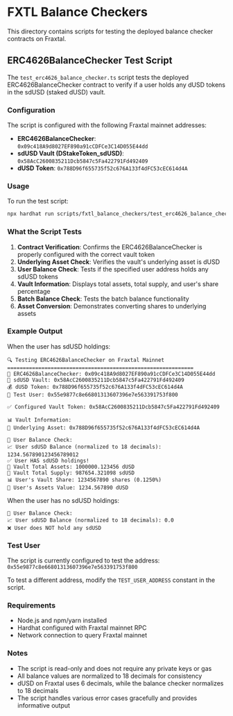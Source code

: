 # FXTL Balance Checkers

This directory contains scripts for testing the deployed balance checker contracts on Fraxtal.

## ERC4626BalanceChecker Test Script

The `test_erc4626_balance_checker.ts` script tests the deployed ERC4626BalanceChecker contract to verify if a user holds any dUSD tokens in the sdUSD (staked dUSD) vault.

### Configuration

The script is configured with the following Fraxtal mainnet addresses:

- **ERC4626BalanceChecker**: `0x09c418A9d8027EF890a91cCDFCe3C14D055E44dd`
- **sdUSD Vault (DStakeToken_sdUSD)**: `0x58AcC2600835211Dcb5847c5Fa422791Fd492409`
- **dUSD Token**: `0x788D96f655735f52c676A133f4dFC53cEC614d4A`

### Usage

To run the test script:

```bash
npx hardhat run scripts/fxtl_balance_checkers/test_erc4626_balance_checker.ts --network fraxtal_mainnet
```

### What the Script Tests

1. **Contract Verification**: Confirms the ERC4626BalanceChecker is properly configured with the correct vault token
2. **Underlying Asset Check**: Verifies the vault's underlying asset is dUSD
3. **User Balance Check**: Tests if the specified user address holds any sdUSD tokens
4. **Vault Information**: Displays total assets, total supply, and user's share percentage
5. **Batch Balance Check**: Tests the batch balance functionality
6. **Asset Conversion**: Demonstrates converting shares to underlying assets

### Example Output

When the user has sdUSD holdings:
```
🔍 Testing ERC4626BalanceChecker on Fraxtal Mainnet
============================================================
📄 ERC4626BalanceChecker: 0x09c418A9d8027EF890a91cCDFCe3C14D055E44dd
🏦 sdUSD Vault: 0x58AcC2600835211Dcb5847c5Fa422791Fd492409
💰 dUSD Token: 0x788D96f655735f52c676A133f4dFC53cEC614d4A
👤 Test User: 0x55e9877c8e66801313607396e7e563391753f800

✅ Configured Vault Token: 0x58AcC2600835211Dcb5847c5Fa422791Fd492409

📊 Vault Information:
🔗 Underlying Asset: 0x788D96f655735f52c676A133f4dFC53cEC614d4A

💼 User Balance Check:
📈 User sdUSD Balance (normalized to 18 decimals): 1234.567890123456789012
✅ User HAS sdUSD holdings!
🏦 Vault Total Assets: 1000000.123456 dUSD
🏦 Vault Total Supply: 987654.321098 sdUSD
📊 User's Vault Share: 1234567890 shares (0.1250%)
💎 User's Assets Value: 1234.567890 dUSD
```

When the user has no sdUSD holdings:
```
💼 User Balance Check:
📈 User sdUSD Balance (normalized to 18 decimals): 0.0
❌ User does NOT hold any sdUSD
```

### Test User

The script is currently configured to test the address: `0x55e9877c8e66801313607396e7e563391753f800`

To test a different address, modify the `TEST_USER_ADDRESS` constant in the script.

### Requirements

- Node.js and npm/yarn installed
- Hardhat configured with Fraxtal mainnet RPC
- Network connection to query Fraxtal mainnet

### Notes

- The script is read-only and does not require any private keys or gas
- All balance values are normalized to 18 decimals for consistency
- dUSD on Fraxtal uses 6 decimals, while the balance checker normalizes to 18 decimals
- The script handles various error cases gracefully and provides informative output